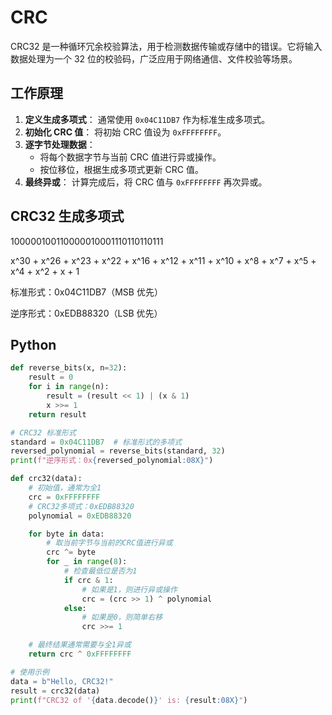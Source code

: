 # CRC

CRC32 是一种循环冗余校验算法，用于检测数据传输或存储中的错误。它将输入数据处理为一个 32 位的校验码，广泛应用于网络通信、文件校验等场景。

## 工作原理

1. **定义生成多项式**：
   通常使用 `0x04C11DB7` 作为标准生成多项式。
2. **初始化 CRC 值**：
   将初始 CRC 值设为 `0xFFFFFFFF`。
3. **逐字节处理数据**：
   - 将每个数据字节与当前 CRC 值进行异或操作。
   - 按位移位，根据生成多项式更新 CRC 值。
4. **最终异或**：
   计算完成后，将 CRC 值与 `0xFFFFFFFF` 再次异或。

## CRC32 生成多项式

100000100110000010001110110110111

x^30 + x^26 + x^23 + x^22 + x^16 + x^12 + x^11 + x^10 + x^8 + x^7 + x^5 + x^4 + x^2 + x + 1

标准形式：0x04C11DB7（MSB 优先）

逆序形式：0xEDB88320（LSB 优先）

## Python

```py
def reverse_bits(x, n=32):
    result = 0
    for i in range(n):
        result = (result << 1) | (x & 1)
        x >>= 1
    return result

# CRC32 标准形式
standard = 0x04C11DB7  # 标准形式的多项式
reversed_polynomial = reverse_bits(standard, 32)
print(f"逆序形式：0x{reversed_polynomial:08X}")

def crc32(data):
    # 初始值，通常为全1
    crc = 0xFFFFFFFF
    # CRC32多项式：0xEDB88320
    polynomial = 0xEDB88320

    for byte in data:
        # 取当前字节与当前的CRC值进行异或
        crc ^= byte
        for _ in range(8):
            # 检查最低位是否为1
            if crc & 1:
                # 如果是1，则进行异或操作
                crc = (crc >> 1) ^ polynomial
            else:
                # 如果是0，则简单右移
                crc >>= 1

    # 最终结果通常需要与全1异或
    return crc ^ 0xFFFFFFFF

# 使用示例
data = b"Hello, CRC32!"
result = crc32(data)
print(f"CRC32 of '{data.decode()}' is: {result:08X}")
```